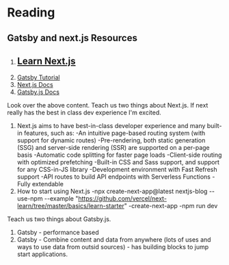 # Reading

## Gatsby and next.js Resources
1. [Learn Next.js](https://nextjs.org/learn/basics/getting-started)
      -
2. [Gatsby Tutorial](https://www.gatsbyjs.org/tutorial/)
3. [Next.js Docs](https://nextjs.org/docs)
4. [Gatsby.js Docs](https://www.gatsbyjs.org/docs/)

Look over the above content.
Teach us two things about Next.js.
    If next really has the best in class dev experience I'm excited.
  1. Next.js aims to have best-in-class developer experience and many built-in features, such as:
      -An intuitive page-based routing system (with support for dynamic routes)
      -Pre-rendering, both static generation (SSG) and server-side rendering (SSR) are supported on a per-page basis
      -Automatic code splitting for faster page loads
      -Client-side routing with optimized prefetching
      -Built-in CSS and Sass support, and support for any CSS-in-JS library
      -Development environment with Fast Refresh support
      -API routes to build API endpoints with Serverless Functions
      -Fully extendable
  2. How to start using Next.js
    -npx create-next-app@latest nextjs-blog --use-npm --example "https://github.com/vercel/next-learn/tree/master/basics/learn-starter"
    -create-next-app
    -npm run dev

Teach us two things about Gatsby.js.
  1. Gatsby - performance based 
  2. Gatsby - Combine content and data from anywhere (lots of uses and ways to use data from outsid sources)
            - has building blocks to jump start applications. 
